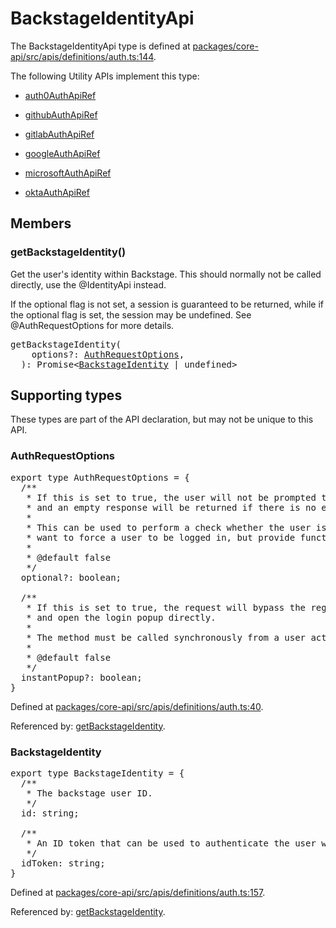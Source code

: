 # BackstageIdentityApi

The BackstageIdentityApi type is defined at
[packages/core-api/src/apis/definitions/auth.ts:144](https://github.com/spotify/backstage/blob/82d329555c16af46db9b4e5cd2f44a3cc006a52e/packages/core-api/src/apis/definitions/auth.ts#L144).

The following Utility APIs implement this type:

- [auth0AuthApiRef](./README.md#auth0auth)

- [githubAuthApiRef](./README.md#githubauth)

- [gitlabAuthApiRef](./README.md#gitlabauth)

- [googleAuthApiRef](./README.md#googleauth)

- [microsoftAuthApiRef](./README.md#microsoftauth)

- [oktaAuthApiRef](./README.md#oktaauth)

## Members

### getBackstageIdentity()

Get the user's identity within Backstage. This should normally not be called
directly, use the @IdentityApi instead.

If the optional flag is not set, a session is guaranteed to be returned, while
if the optional flag is set, the session may be undefined. See
@AuthRequestOptions for more details.

<pre>
getBackstageIdentity(
    options?: <a href="#authrequestoptions">AuthRequestOptions</a>,
  ): Promise&lt;<a href="#backstageidentity">BackstageIdentity</a> | undefined&gt;
</pre>

## Supporting types

These types are part of the API declaration, but may not be unique to this API.

### AuthRequestOptions

<pre>
export type AuthRequestOptions = {
  /**
   * If this is set to true, the user will not be prompted to log in,
   * and an empty response will be returned if there is no existing session.
   *
   * This can be used to perform a check whether the user is logged in, or if you don't
   * want to force a user to be logged in, but provide functionality if they already are.
   *
   * @default false
   */
  optional?: boolean;

  /**
   * If this is set to true, the request will bypass the regular oauth login modal
   * and open the login popup directly.
   *
   * The method must be called synchronously from a user action for this to work in all browsers.
   *
   * @default false
   */
  instantPopup?: boolean;
}
</pre>

Defined at
[packages/core-api/src/apis/definitions/auth.ts:40](https://github.com/spotify/backstage/blob/82d329555c16af46db9b4e5cd2f44a3cc006a52e/packages/core-api/src/apis/definitions/auth.ts#L40).

Referenced by: [getBackstageIdentity](#getbackstageidentity).

### BackstageIdentity

<pre>
export type BackstageIdentity = {
  /**
   * The backstage user ID.
   */
  id: string;

  /**
   * An ID token that can be used to authenticate the user within Backstage.
   */
  idToken: string;
}
</pre>

Defined at
[packages/core-api/src/apis/definitions/auth.ts:157](https://github.com/spotify/backstage/blob/82d329555c16af46db9b4e5cd2f44a3cc006a52e/packages/core-api/src/apis/definitions/auth.ts#L157).

Referenced by: [getBackstageIdentity](#getbackstageidentity).
